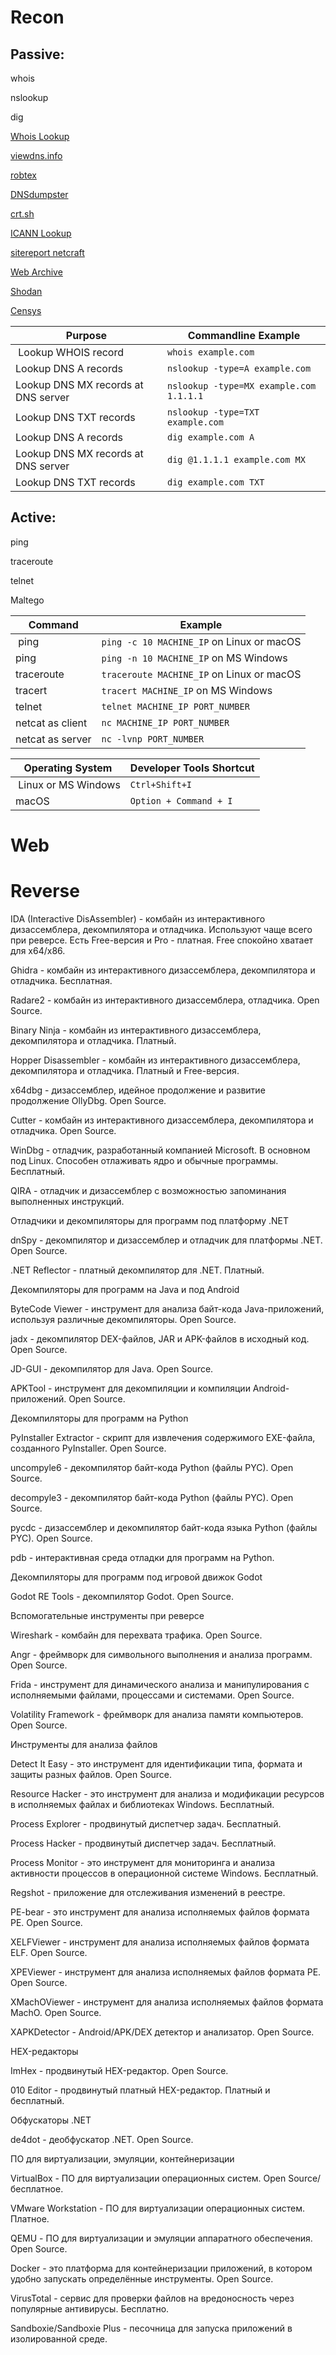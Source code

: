 # Recon

## Passive: 

whois

nslookup

dig

[Whois Lookup](https://whois.domaintools.com)

[viewdns.info](https://viewdns.info)

[robtex](https://www.robtex.com)

[DNSdumpster](https://dnsdumpster.com)

[crt.sh](https://crt.sh)

[ICANN Lookup](https://lookup.icann.org)

[sitereport netcraft](https://sitereport.netcraft.com/?url=)

[Web Archive](https://web.archive.org)

[Shodan](https://www.shodan.io)

[Censys](https://censys.com)

| **Purpose** | **Commandline Example** |
| --------------|-------------------|
| Lookup WHOIS record | `whois example.com` | 
| Lookup DNS A records | `nslookup -type=A example.com` | 
| Lookup DNS MX records at DNS server | `nslookup -type=MX example.com 1.1.1.1` | 
| Lookup DNS TXT records | `nslookup -type=TXT example.com` |
| Lookup DNS A records | `dig example.com A` | 
| Lookup DNS MX records at DNS server | `dig @1.1.1.1 example.com MX` | 
| Lookup DNS TXT records | `dig example.com TXT` | 

## Active: 

ping

traceroute

telnet

Maltego

| **Command** | **Example** |
| --------------|-------------------|
| ping | `ping -c 10 MACHINE_IP` on Linux or macOS | 
| ping | `ping -n 10 MACHINE_IP` on MS Windows | 
| traceroute | `traceroute MACHINE_IP` on Linux or macOS | 
| tracert | `tracert MACHINE_IP` on MS Windows |
| telnet | `telnet MACHINE_IP PORT_NUMBER` | 
| netcat as client | `nc MACHINE_IP PORT_NUMBER` | 
| netcat as server | `nc -lvnp PORT_NUMBER` | 

| **Operating System** | **Developer Tools Shortcut** |
| --------------|-------------------|
| Linux or MS Windows | `Ctrl+Shift+I` | 
| macOS | `Option + Command + I` | 

# Web 

# Reverse 

IDA (Interactive DisAssembler) - комбайн из интерактивного дизассемблера, декомпилятора и отладчика. Используют чаще всего при реверсе. Есть Free-версия и Pro - платная. Free спокойно хватает для x64/x86.

Ghidra - комбайн из интерактивного дизассемблера, декомпилятора и отладчика. Бесплатная.

Radare2 - комбайн из интерактивного дизассемблера, отладчика. Open Source.

Binary Ninja - комбайн из интерактивного дизассемблера, декомпилятора и отладчика. Платный.

Hopper Disassembler - комбайн из интерактивного дизассемблера, декомпилятора и отладчика. Платный и Free-версия.

x64dbg - дизассемблер, идейное продолжение и развитие продолжение OllyDbg. Open Source.

Cutter - комбайн из интерактивного дизассемблера, декомпилятора и отладчика. Open Source.

WinDbg - отладчик, разработанный компанией Microsoft. В основном под Linux. Способен отлаживать ядро и обычные программы. Бесплатный.

QIRA - отладчик и дизассемблер с возможностью запоминания выполненных инструкций.

Отладчики и декомпиляторы для программ под платформу .NET

dnSpy - декомпилятор и дизассемблер и отладчик для платформы .NET. Open Source.

.NET Reflector - платный декомпилятор для .NET. Платный.

Декомпиляторы для программ на Java и под Android

ByteCode Viewer - инструмент для анализа байт-кода Java-приложений, используя различные декомпиляторы. Open Source.

jadx - декомпилятор DEX-файлов, JAR и APK-файлов в исходный код. Open Source.

JD-GUI - декомпилятор для Java. Open Source.

APKTool - инструмент для декомпиляции и компиляции Android-приложений. Open Source.

Декомпиляторы для программ на Python

PyInstaller Extractor - скрипт для извлечения содержимого EXE-файла, созданного PyInstaller. Open Source.

uncompyle6 - декомпилятор байт-кода Python (файлы PYC). Open Source.

decompyle3 - декомпилятор байт-кода Python (файлы PYC). Open Source.

pycdc - дизассемблер и декомпилятор байт-кода языка Python (файлы PYC). Open Source.

pdb - интерактивная среда отладки для программ на Python.

Декомпиляторы для программ под игровой движок Godot

Godot RE Tools - декомпилятор Godot. Open Source.

Вспомогательные инструменты при реверсе

Wireshark - комбайн для перехвата трафика. Open Source.

Angr - фреймворк для символьного выполнения и анализа программ. Open Source.

Frida - инструмент для динамического анализа и манипулирования с исполняемыми файлами, процессами и системами. Open Source.

Volatility Framework - фреймворк для анализа памяти компьютеров. Open Source.

Инструменты для анализа файлов

Detect It Easy - это инструмент для идентификации типа, формата и защиты разных файлов. Open Source.

Resource Hacker - это инструмент для анализа и модификации ресурсов в исполняемых файлах и библиотеках Windows. Бесплатный.

Process Explorer - продвинутый диспетчер задач. Бесплатный.

Process Hacker - продвинутый диспетчер задач. Бесплатный.

Process Monitor - это инструмент для мониторинга и анализа активности процессов в операционной системе Windows. Бесплатный.

Regshot - приложение для отслеживания изменений в реестре.

PE-bear - это инструмент для анализа исполняемых файлов формата PE. Open Source.

XELFViewer - инструмент для анализа исполняемых файлов формата ELF. Open Source.

XPEViewer - инструмент для анализа исполняемых файлов формата PE. Open Source.

XMachOViewer - инструмент для анализа исполняемых файлов формата MachO. Open Source.

XAPKDetector - Android/APK/DEX детектор и анализатор. Open Source.

HEX-редакторы

ImHex - продвинутый HEX-редактор. Open Source.

010 Editor - продвинутый платный HEX-редактор. Платный и бесплатный.

Обфускаторы .NET

de4dot - деобфускатор .NET. Open Source.

ПО для виртуализации, эмуляции, контейнеризации

VirtualBox - ПО для виртуализации операционных систем. Open Source/бесплатное.

VMware Workstation - ПО для виртуализации операционных систем. Платное.

QEMU - ПО для виртуализации и эмуляции аппаратного обеспечения. Open Source.

Docker - это платформа для контейнеризации приложений, в котором удобно запускать определённые инструменты. Open Source.

VirusTotal - сервис для проверки файлов на вредоносность через популярные антивирусы. Бесплатно.

Sandboxie/Sandboxie Plus - песочница для запуска приложений в изолированной среде.
